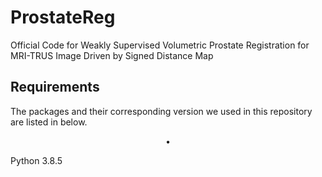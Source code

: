 # ProstateReg
Official Code for Weakly Supervised Volumetric Prostate Registration for MRI-TRUS Image Driven by Signed Distance Map

## Requirements
The packages and their corresponding version we used in this repository are listed in below.

<p align="center"><strong>•</strong></p> Python 3.8.5

